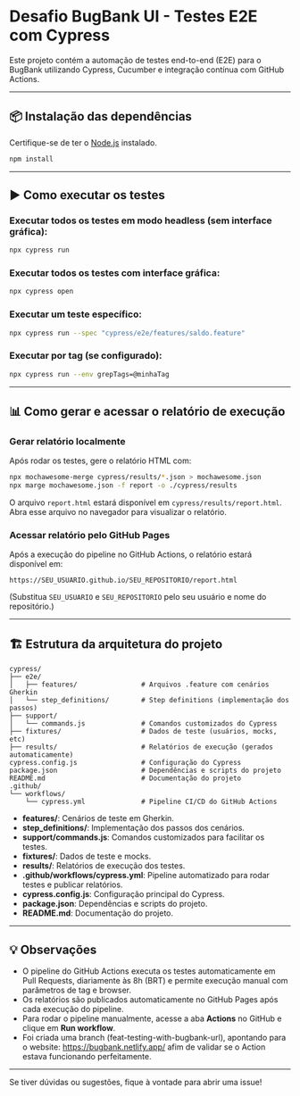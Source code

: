 # Desafio BugBank UI - Testes E2E com Cypress

Este projeto contém a automação de testes end-to-end (E2E) para o BugBank utilizando Cypress, Cucumber e integração contínua com GitHub Actions. 

---

## 📦 Instalação das dependências

Certifique-se de ter o [Node.js](https://nodejs.org/) instalado.

```bash
npm install
```

---

## ▶️ Como executar os testes

### Executar todos os testes em modo headless (sem interface gráfica):

```bash
npx cypress run
```

### Executar todos os testes com interface gráfica:

```bash
npx cypress open
```

### Executar um teste específico:

```bash
npx cypress run --spec "cypress/e2e/features/saldo.feature"
```

### Executar por tag (se configurado):

```bash
npx cypress run --env grepTags=@minhaTag
```

---

## 📊 Como gerar e acessar o relatório de execução

### Gerar relatório localmente

Após rodar os testes, gere o relatório HTML com:

```bash
npx mochawesome-merge cypress/results/*.json > mochawesome.json
npx marge mochawesome.json -f report -o ./cypress/results
```

O arquivo `report.html` estará disponível em `cypress/results/report.html`.  
Abra esse arquivo no navegador para visualizar o relatório.

### Acessar relatório pelo GitHub Pages

Após a execução do pipeline no GitHub Actions, o relatório estará disponível em:

```
https://SEU_USUARIO.github.io/SEU_REPOSITORIO/report.html
```
(Substitua `SEU_USUARIO` e `SEU_REPOSITORIO` pelo seu usuário e nome do repositório.)

---

## 🏗️ Estrutura da arquitetura do projeto

```
cypress/
├── e2e/
│   ├── features/                # Arquivos .feature com cenários Gherkin
│   └── step_definitions/        # Step definitions (implementação dos passos)
├── support/
│   └── commands.js              # Comandos customizados do Cypress
├── fixtures/                    # Dados de teste (usuários, mocks, etc)
├── results/                     # Relatórios de execução (gerados automaticamente)
cypress.config.js                # Configuração do Cypress
package.json                     # Dependências e scripts do projeto
README.md                        # Documentação do projeto
.github/
└── workflows/
    └── cypress.yml              # Pipeline CI/CD do GitHub Actions
```

- **features/**: Cenários de teste em Gherkin.
- **step_definitions/**: Implementação dos passos dos cenários.
- **support/commands.js**: Comandos customizados para facilitar os testes.
- **fixtures/**: Dados de teste e mocks.
- **results/**: Relatórios de execução dos testes.
- **.github/workflows/cypress.yml**: Pipeline automatizado para rodar testes e publicar relatórios.
- **cypress.config.js**: Configuração principal do Cypress.
- **package.json**: Dependências e scripts do projeto.
- **README.md**: Documentação do projeto.

---

## 💡 Observações

- O pipeline do GitHub Actions executa os testes automaticamente em Pull Requests, diariamente às 8h (BRT) e permite execução manual com parâmetros de tag e browser.
- Os relatórios são publicados automaticamente no GitHub Pages após cada execução do pipeline.
- Para rodar o pipeline manualmente, acesse a aba **Actions** no GitHub e clique em **Run workflow**.
- Foi criada uma branch (feat-testing-with-bugbank-url), apontando para o website: https://bugbank.netlify.app/ afim de validar se o Action estava funcionando perfeitamente.

---

Se tiver dúvidas ou sugestões, fique à vontade para abrir uma issue!
